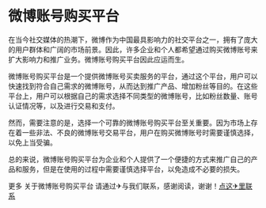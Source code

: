 # 微博账号购买平台

在当今社交媒体的热潮下，微博作为中国最具影响力的社交平台之一，拥有了庞大的用户群体和广阔的市场前景。因此，许多企业和个人都希望通过购买微博账号来扩大影响力和推广业务。微博账号购买平台因此应运而生。

微博账号购买平台是一个提供微博账号买卖服务的平台，通过这个平台，用户可以快速找到符合自己需求的微博账号，从而达到推广产品、增加粉丝等目的。在这些平台上，用户可以根据自己的需求选择不同类型的微博账号，比如粉丝数量、账号认证情况等，以及进行交易和支付。

然而，需要注意的是，选择一个可靠的微博账号购买平台至关重要。因为市场上存在着一些非法、不良的微博账号交易平台，用户在购买微博账号时需要谨慎选择，以免上当受骗。

总的来说，微博账号购买平台为企业和个人提供了一个便捷的方式来推广自己的产品和服务，但是在使用的过程中需要谨慎选择平台，以免造成不必要的损失。

更多 关于微博账号购买平台 请通过✈与我们联系，感谢阅读，谢谢！[点这✈里联系](https://gg.k02.cc)